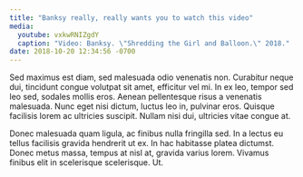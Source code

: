 ```yaml
---
title: "Banksy really, really wants you to watch this video"
media:
  youtube: vxkwRNIZgdY
  caption: "Video: Banksy. \"Shredding the Girl and Balloon.\" 2018."
date: 2018-10-20 12:34:56 -0700
---
```


Sed maximus est diam, sed malesuada odio venenatis non. Curabitur neque dui, tincidunt congue volutpat sit amet, efficitur vel mi. In ex leo, tempor sed leo sed, sodales mollis eros. Aenean pellentesque risus a venenatis malesuada. Nunc eget nisi dictum, luctus leo in, pulvinar eros. Quisque facilisis lorem ac ultricies suscipit. Nullam nisi dui, ultricies vitae congue at.

Donec malesuada quam ligula, ac finibus nulla fringilla sed. In a lectus eu tellus facilisis gravida hendrerit ut ex. In hac habitasse platea dictumst. Donec metus massa, tempus at nisl at, gravida varius lorem. Vivamus finibus elit in scelerisque scelerisque. Ut.
